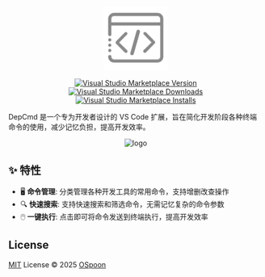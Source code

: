 <p align="center">
<a href="https://github.com/OSpoon/DepCmd">
<img src="https://github.com/OSpoon/DepCmd/blob/main/res/icon.png?raw=true" alt="logo" width='126'/>
</a>
</p>

<p align="center">
<a href="https://marketplace.visualstudio.com/items?itemName=ospoon.dep-cmd" target="__blank"><img src="https://img.shields.io/visual-studio-marketplace/v/ospoon.dep-cmd.svg?color=blue&amp;label=VS%20Code%20Marketplace&logo=visual-studio-code" alt="Visual Studio Marketplace Version" /></a>
<a href="https://marketplace.visualstudio.com/items?itemName=ospoon.dep-cmd" target="__blank"><img src="https://img.shields.io/visual-studio-marketplace/d/ospoon.dep-cmd.svg?color=4bdbe3" alt="Visual Studio Marketplace Downloads" /></a>
<a href="https://marketplace.visualstudio.com/items?itemName=ospoon.dep-cmd" target="__blank"><img src="https://img.shields.io/visual-studio-marketplace/i/ospoon.dep-cmd.svg?color=63ba83" alt="Visual Studio Marketplace Installs" /></a>
<br/>

DepCmd 是一个专为开发者设计的 VS Code 扩展，旨在简化开发阶段各种终端命令的使用，减少记忆负担，提高开发效率。

<p align="center">
<img src="https://github.com/OSpoon/DepCmd/blob/main/screenshots/preview.gif?raw=true" alt="logo" width='126'/>
</p>

## ✨ 特性

- 🖥️ **命令管理**: 分类管理各种开发工具的常用命令，支持增删改查操作
- 🔍 **快速搜索**: 支持快速搜索和筛选命令，无需记忆复杂的命令参数
- 🖱️ **一键执行**: 点击即可将命令发送到终端执行，提高开发效率

## License

[MIT](./LICENSE.md) License © 2025 [OSpoon](https://github.com/OSpoon)
